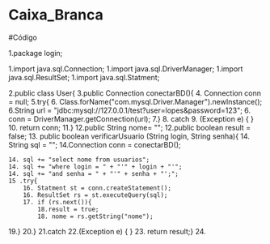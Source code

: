 # Caixa_Branca

#Código

1.package login; 

1.import java.sql.Connection;
1.import java.sql.DriverManager;
1.import java.sql.ResultSet;
1.import java.sql.Statment;

2.public class User{
    3.public Connection conectarBD(){
        4.	Connection conn = null;
        5.try{
           6. Class.forName("com.mysql.Driver.Manager").newInstance();
            6.String url = "jdbc:mysql://127.0.0.1/test?user=lopes&password=123";
            6. conn = DriverManager.getConnection(url);
        7.}  8. catch 9. (Exception e) { } 
       10. return conn; 
11.}
12.public String nome= "";
12.public boolean result = false;
13. public boolean verificarUsuario (String login, String senha){
    14. String sql = "";
    14.Connection conn = conectarBD();

    14. sql += "select nome from usuarios";
    14. sql += "where login = " + "'" + login + "'";
    14. sql += "and senha = " + "'" + senha + "';";
    15 .try{		
        16. Statment st = conn.createStatement();
        16. ResultSet rs = st.executeQuery(sql);
        17. if (rs.next()){
            18.result = true;
            18. nome = rs.getString("nome");
19.}
    20.} 21.catch  22.(Exception e) { }
    23. return result;}
24.

